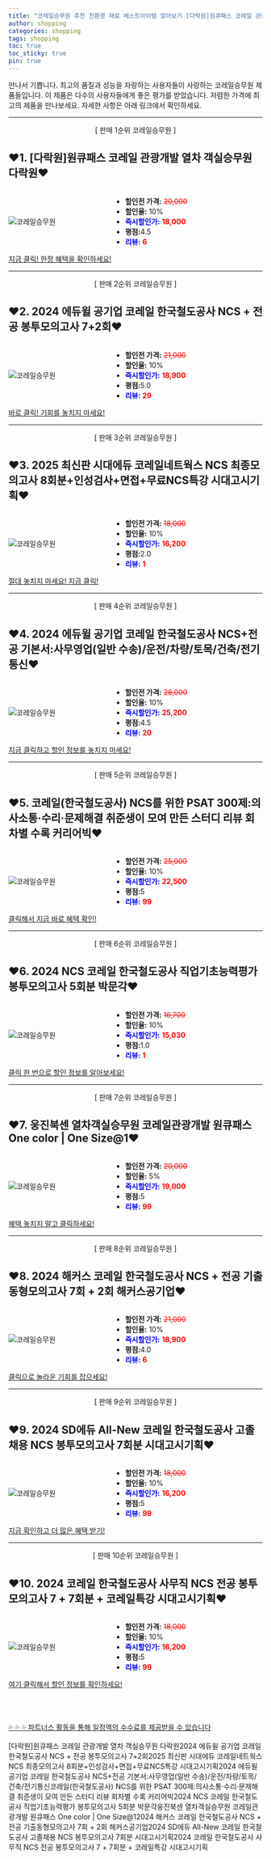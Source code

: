 ```yaml
---
title: "코레일승무원 추천 친환경 재료 베스트아이템 알아보기 [다락원]원큐패스 코레일 관광개발 열차 객실승무원"
author: shopping
categories: shopping
tags: shopping
toc: true
toc_sticky: true
pin: true
---
```

만나서 기쁩니다. 최고의 품질과 성능을 자랑하는 사용자들이 사랑하는 코레일승무원 제품들입니다. 이 제품은 다수의 사용자들에게 좋은 평가를 받았습니다. 저렴한 가격에 최고의 제품을 만나보세요. 자세한 사항은 아래 링크에서 확인하세요.

---
<p class="toplist" style="margin: 0 auto; display: block; width: fit-content;">[ 판매 1순위 코레일승무원 ]</p>

<h2><strong>❤️1. [다락원]원큐패스 코레일 관광개발 열차 객실승무원 다락원❤️</strong></h2>

<div style="display: flex; align-items: center;">
    <div style="flex: 0.4;">
        <img src="https://thumbnail7.coupangcdn.com/thumbnails/remote/230x230ex/image/vendor_inventory/8908/f0f0e9df5fe1c072d6828f61b8f693f4ca4c4a4581739b252f7f76f03207.png" alt="코레일승무원" style="max-width: 100%;">
    </div>
    <div style="flex: 0.6; margin-left: 10px;">
        <ul>
            <li><strong>할인전 가격:</strong> <del style="color: red;">20,000</del></li>
            <li><strong>할인율:</strong> 10%</li>
            <li><span style='color:blue'><strong>즉시할인가:</strong></span> <span style='color:red'><strong>18,000</strong></span></li>
            <li><strong>평점:</strong>4.5</li>
            <li><span style='color:blue'><strong>리뷰:</strong></span> <span style='color:red'><strong>6</strong></span></li>
        </ul>
    </div>
</div>
<div class="center">
    <a href="https://selin100587001.github.io?lptag=AF9450613&subid=githubio&pageKey=4326524388&traceid=V0-153&itemId=5043180720&vendorItemId=90599659795" class="myButton">
        지금 클릭! 한정 혜택을 확인하세요!
    </a>
</div>


---
<p class="toplist" style="margin: 0 auto; display: block; width: fit-content;">[ 판매 2순위 코레일승무원 ]</p>

<h2><strong>❤️2. 2024 에듀윌 공기업 코레일 한국철도공사 NCS + 전공 봉투모의고사 7+2회❤️</strong></h2>

<div style="display: flex; align-items: center;">
    <div style="flex: 0.4;">
        <img src="https://thumbnail10.coupangcdn.com/thumbnails/remote/230x230ex/image/retail/images/2024/01/17/16/8/12b04cfe-f09d-45ff-b302-c94cbd1c0995.png" alt="코레일승무원" style="max-width: 100%;">
    </div>
    <div style="flex: 0.6; margin-left: 10px;">
        <ul>
            <li><strong>할인전 가격:</strong> <del style="color: red;">21,000</del></li>
            <li><strong>할인율:</strong> 10%</li>
            <li><span style='color:blue'><strong>즉시할인가:</strong></span> <span style='color:red'><strong>18,900</strong></span></li>
            <li><strong>평점:</strong>5.0</li>
            <li><span style='color:blue'><strong>리뷰:</strong></span> <span style='color:red'><strong>29</strong></span></li>
        </ul>
    </div>
</div>
<div class="center">
    <a href="https://selin100587001.github.io?lptag=AF9450613&subid=githubio&pageKey=7840093861&traceid=V0-153&itemId=21340952455&vendorItemId=88399086221" class="myButton">
        바로 클릭! 기회를 놓치지 마세요!
    </a>
</div>


---
<p class="toplist" style="margin: 0 auto; display: block; width: fit-content;">[ 판매 3순위 코레일승무원 ]</p>

<h2><strong>❤️3. 2025 최신판 시대에듀 코레일네트웍스 NCS 최종모의고사 8회분+인성검사+면접+무료NCS특강 시대고시기획❤️</strong></h2>

<div style="display: flex; align-items: center;">
    <div style="flex: 0.4;">
        <img src="https://thumbnail8.coupangcdn.com/thumbnails/remote/230x230ex/image/retail/images/2024/07/02/14/5/8a7386e1-d474-4540-9538-ba21754f32ef.jpg" alt="코레일승무원" style="max-width: 100%;">
    </div>
    <div style="flex: 0.6; margin-left: 10px;">
        <ul>
            <li><strong>할인전 가격:</strong> <del style="color: red;">18,000</del></li>
            <li><strong>할인율:</strong> 10%</li>
            <li><span style='color:blue'><strong>즉시할인가:</strong></span> <span style='color:red'><strong>16,200</strong></span></li>
            <li><strong>평점:</strong>2.0</li>
            <li><span style='color:blue'><strong>리뷰:</strong></span> <span style='color:red'><strong>1</strong></span></li>
        </ul>
    </div>
</div>
<div class="center">
    <a href="https://selin100587001.github.io?lptag=AF9450613&subid=githubio&pageKey=8181021010&traceid=V0-153&itemId=23388793483&vendorItemId=90543581445" class="myButton">
        절대 놓치지 마세요! 지금 클릭!
    </a>
</div>


---
<p class="toplist" style="margin: 0 auto; display: block; width: fit-content;">[ 판매 4순위 코레일승무원 ]</p>

<h2><strong>❤️4. 2024 에듀윌 공기업 코레일 한국철도공사 NCS+전공 기본서:사무영업(일반 수송)/운전/차량/토목/건축/전기통신❤️</strong></h2>

<div style="display: flex; align-items: center;">
    <div style="flex: 0.4;">
        <img src="https://thumbnail8.coupangcdn.com/thumbnails/remote/230x230ex/image/retail/images/2024/01/10/14/7/1714ab1d-04a8-4b89-a1ea-0c1fdc53b677.jpg" alt="코레일승무원" style="max-width: 100%;">
    </div>
    <div style="flex: 0.6; margin-left: 10px;">
        <ul>
            <li><strong>할인전 가격:</strong> <del style="color: red;">28,000</del></li>
            <li><strong>할인율:</strong> 10%</li>
            <li><span style='color:blue'><strong>즉시할인가:</strong></span> <span style='color:red'><strong>25,200</strong></span></li>
            <li><strong>평점:</strong>4.5</li>
            <li><span style='color:blue'><strong>리뷰:</strong></span> <span style='color:red'><strong>20</strong></span></li>
        </ul>
    </div>
</div>
<div class="center">
    <a href="https://selin100587001.github.io?lptag=AF9450613&subid=githubio&pageKey=7823632438&traceid=V0-153&itemId=21257715254&vendorItemId=88331137416" class="myButton">
        지금 클릭하고 할인 정보를 놓치지 마세요!
    </a>
</div>


---
<p class="toplist" style="margin: 0 auto; display: block; width: fit-content;">[ 판매 5순위 코레일승무원 ]</p>

<h2><strong>❤️5. 코레일(한국철도공사) NCS를 위한 PSAT 300제:의사소통·수리·문제해결 취준생이 모여 만든 스터디 리뷰 회차별 수록 커리어빅❤️</strong></h2>

<div style="display: flex; align-items: center;">
    <div style="flex: 0.4;">
        <img src="https://thumbnail7.coupangcdn.com/thumbnails/remote/230x230ex/image/vendor_inventory/688e/b9ba498e5e365b9d5c217ef2ea23cd77ca1c3756f453f895040a81c5caae.png" alt="코레일승무원" style="max-width: 100%;">
    </div>
    <div style="flex: 0.6; margin-left: 10px;">
        <ul>
            <li><strong>할인전 가격:</strong> <del style="color: red;">25,000</del></li>
            <li><strong>할인율:</strong> 10%</li>
            <li><span style='color:blue'><strong>즉시할인가:</strong></span> <span style='color:red'><strong>22,500</strong></span></li>
            <li><strong>평점:</strong>5</li>
            <li><span style='color:blue'><strong>리뷰:</strong></span> <span style='color:red'><strong>99</strong></span></li>
        </ul>
    </div>
</div>
<div class="center">
    <a href="https://selin100587001.github.io?lptag=AF9450613&subid=githubio&pageKey=7871835527&traceid=V0-153&itemId=21506336299&vendorItemId=88620238961" class="myButton">
        클릭해서 지금 바로 혜택 확인!
    </a>
</div>


---
<p class="toplist" style="margin: 0 auto; display: block; width: fit-content;">[ 판매 6순위 코레일승무원 ]</p>

<h2><strong>❤️6. 2024 NCS 코레일 한국철도공사 직업기초능력평가 봉투모의고사 5회분 박문각❤️</strong></h2>

<div style="display: flex; align-items: center;">
    <div style="flex: 0.4;">
        <img src="https://thumbnail7.coupangcdn.com/thumbnails/remote/230x230ex/image/retail/images/2024/03/28/10/9/3db05bcb-1619-4ed6-bdfc-dac48bef3fe4.jpg" alt="코레일승무원" style="max-width: 100%;">
    </div>
    <div style="flex: 0.6; margin-left: 10px;">
        <ul>
            <li><strong>할인전 가격:</strong> <del style="color: red;">16,700</del></li>
            <li><strong>할인율:</strong> 10%</li>
            <li><span style='color:blue'><strong>즉시할인가:</strong></span> <span style='color:red'><strong>15,030</strong></span></li>
            <li><strong>평점:</strong>1.0</li>
            <li><span style='color:blue'><strong>리뷰:</strong></span> <span style='color:red'><strong>1</strong></span></li>
        </ul>
    </div>
</div>
<div class="center">
    <a href="https://selin100587001.github.io?lptag=AF9450613&subid=githubio&pageKey=7953787475&traceid=V0-153&itemId=21965116928&vendorItemId=89259027875" class="myButton">
        클릭 한 번으로 할인 정보를 알아보세요!
    </a>
</div>


---
<p class="toplist" style="margin: 0 auto; display: block; width: fit-content;">[ 판매 7순위 코레일승무원 ]</p>

<h2><strong>❤️7. 웅진북센 열차객실승무원 코레일관광개발 원큐패스 One color | One Size@1❤️</strong></h2>

<div style="display: flex; align-items: center;">
    <div style="flex: 0.4;">
        <img src="https://thumbnail10.coupangcdn.com/thumbnails/remote/230x230ex/image/vendor_inventory/d999/069babe7d410b4c5cbb8e6c78a12f18a243bdc56cc13ae6edbd7c1c9ee37.jpg" alt="코레일승무원" style="max-width: 100%;">
    </div>
    <div style="flex: 0.6; margin-left: 10px;">
        <ul>
            <li><strong>할인전 가격:</strong> <del style="color: red;">20,000</del></li>
            <li><strong>할인율:</strong> 5%</li>
            <li><span style='color:blue'><strong>즉시할인가:</strong></span> <span style='color:red'><strong>19,000</strong></span></li>
            <li><strong>평점:</strong>5</li>
            <li><span style='color:blue'><strong>리뷰:</strong></span> <span style='color:red'><strong>99</strong></span></li>
        </ul>
    </div>
</div>
<div class="center">
    <a href="https://selin100587001.github.io?lptag=AF9450613&subid=githubio&pageKey=5404836214&traceid=V0-153&itemId=8103442401&vendorItemId=75391748244" class="myButton">
        혜택 놓치지 말고 클릭하세요!
    </a>
</div>


---
<p class="toplist" style="margin: 0 auto; display: block; width: fit-content;">[ 판매 8순위 코레일승무원 ]</p>

<h2><strong>❤️8. 2024 해커스 코레일 한국철도공사 NCS + 전공 기출동형모의고사 7회 + 2회 해커스공기업❤️</strong></h2>

<div style="display: flex; align-items: center;">
    <div style="flex: 0.4;">
        <img src="https://thumbnail7.coupangcdn.com/thumbnails/remote/230x230ex/image/retail/images/2024/02/27/17/6/65ca3e4d-bdfe-4ca6-b194-b4c3001bd935.jpg" alt="코레일승무원" style="max-width: 100%;">
    </div>
    <div style="flex: 0.6; margin-left: 10px;">
        <ul>
            <li><strong>할인전 가격:</strong> <del style="color: red;">21,000</del></li>
            <li><strong>할인율:</strong> 10%</li>
            <li><span style='color:blue'><strong>즉시할인가:</strong></span> <span style='color:red'><strong>18,900</strong></span></li>
            <li><strong>평점:</strong>4.0</li>
            <li><span style='color:blue'><strong>리뷰:</strong></span> <span style='color:red'><strong>6</strong></span></li>
        </ul>
    </div>
</div>
<div class="center">
    <a href="https://selin100587001.github.io?lptag=AF9450613&subid=githubio&pageKey=7869539150&traceid=V0-153&itemId=21494693026&vendorItemId=88825114241" class="myButton">
        클릭으로 놀라운 기회를 잡으세요!
    </a>
</div>


---
<p class="toplist" style="margin: 0 auto; display: block; width: fit-content;">[ 판매 9순위 코레일승무원 ]</p>

<h2><strong>❤️9. 2024 SD에듀 All-New 코레일 한국철도공사 고졸채용 NCS 봉투모의고사 7회분 시대고시기획❤️</strong></h2>

<div style="display: flex; align-items: center;">
    <div style="flex: 0.4;">
        <img src="https://thumbnail9.coupangcdn.com/thumbnails/remote/230x230ex/image/vendor_inventory/5cd3/79925bafdd6a73f5a817a8f51f3813defcf481d902c629b4569573cb3175.png" alt="코레일승무원" style="max-width: 100%;">
    </div>
    <div style="flex: 0.6; margin-left: 10px;">
        <ul>
            <li><strong>할인전 가격:</strong> <del style="color: red;">18,000</del></li>
            <li><strong>할인율:</strong> 10%</li>
            <li><span style='color:blue'><strong>즉시할인가:</strong></span> <span style='color:red'><strong>16,200</strong></span></li>
            <li><strong>평점:</strong>5</li>
            <li><span style='color:blue'><strong>리뷰:</strong></span> <span style='color:red'><strong>99</strong></span></li>
        </ul>
    </div>
</div>
<div class="center">
    <a href="https://selin100587001.github.io?lptag=AF9450613&subid=githubio&pageKey=8057045472&traceid=V0-153&itemId=22618656148&vendorItemId=89660222866" class="myButton">
        지금 확인하고 더 많은 혜택 받기!
    </a>
</div>


---
<p class="toplist" style="margin: 0 auto; display: block; width: fit-content;">[ 판매 10순위 코레일승무원 ]</p>

<h2><strong>❤️10. 2024 코레일 한국철도공사 사무직 NCS 전공 봉투모의고사 7 + 7회분 + 코레일특강 시대고시기획❤️</strong></h2>

<div style="display: flex; align-items: center;">
    <div style="flex: 0.4;">
        <img src="https://thumbnail6.coupangcdn.com/thumbnails/remote/230x230ex/image/retail/images/2023/12/05/10/1/7ad5ba36-fd11-463e-b597-5ba250f673f6.jpg" alt="코레일승무원" style="max-width: 100%;">
    </div>
    <div style="flex: 0.6; margin-left: 10px;">
        <ul>
            <li><strong>할인전 가격:</strong> <del style="color: red;">18,000</del></li>
            <li><strong>할인율:</strong> 10%</li>
            <li><span style='color:blue'><strong>즉시할인가:</strong></span> <span style='color:red'><strong>16,200</strong></span></li>
            <li><strong>평점:</strong>5</li>
            <li><span style='color:blue'><strong>리뷰:</strong></span> <span style='color:red'><strong>99</strong></span></li>
        </ul>
    </div>
</div>
<div class="center">
    <a href="https://selin100587001.github.io?lptag=AF9450613&subid=githubio&pageKey=7756670849&traceid=V0-153&itemId=20907465704&vendorItemId=87976797831" class="myButton">
        여기 클릭해서 할인 정보를 확인하세요!
    </a>
</div>

<br><br><br>[💦 💦 💦 파트너스 활동을 통해 일정액의 수수료를 제공받을 수 있습니다](https://link.coupang.com/a/bcpT2c)<br><br>[다락원]원큐패스 코레일 관광개발 열차 객실승무원 다락원2024 에듀윌 공기업 코레일 한국철도공사 NCS + 전공 봉투모의고사 7+2회2025 최신판 시대에듀 코레일네트웍스 NCS 최종모의고사 8회분+인성검사+면접+무료NCS특강 시대고시기획2024 에듀윌 공기업 코레일 한국철도공사 NCS+전공 기본서:사무영업(일반 수송)/운전/차량/토목/건축/전기통신코레일(한국철도공사) NCS를 위한 PSAT 300제:의사소통·수리·문제해결 취준생이 모여 만든 스터디 리뷰 회차별 수록 커리어빅2024 NCS 코레일 한국철도공사 직업기초능력평가 봉투모의고사 5회분 박문각웅진북센 열차객실승무원 코레일관광개발 원큐패스 One color | One Size@12024 해커스 코레일 한국철도공사 NCS + 전공 기출동형모의고사 7회 + 2회 해커스공기업2024 SD에듀 All-New 코레일 한국철도공사 고졸채용 NCS 봉투모의고사 7회분 시대고시기획2024 코레일 한국철도공사 사무직 NCS 전공 봉투모의고사 7 + 7회분 + 코레일특강 시대고시기획
